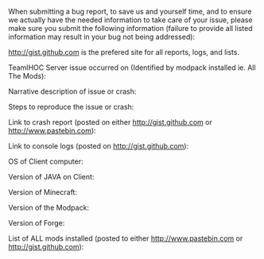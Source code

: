 When submitting a bug report, to save us and yourself time, and to ensure we actually have the needed information to take care 
of your issue, please make sure you submit the following information (failure to provide all listed information may result in 
your bug not being addressed):

http://gist.github.com is the prefered site for all reports, logs, and lists.

TeamIHOC Server issue occurred on (Identified by modpack installed ie. All The Mods):

Narrative description of issue or crash:

Steps to reproduce the issue or crash:

Link to crash report (posted on either http://gist.github.com or http://www.pastebin.com):

Link to console logs (posted on http://gist.github.com):

OS of Client computer:

Version of JAVA on Client:

Version of Minecraft:

Version of the Modpack:

Version of Forge:

List of ALL mods installed (posted to either http://www.pastebin.com or http://gist.github.com):
